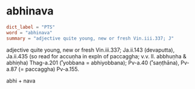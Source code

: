 # abhinava

``` toml
dict_label = "PTS"
word = "abhinava"
summary = "adjective quite young, new or fresh Vin.iii.337; J"
```

adjective quite young, new or fresh Vin.iii.337; Ja.ii.143 (devaputta), Ja.ii.435 (so read for accuṇha in expln of paccaggha; v.v. ll. abbhuṇha & abhiṇha) Thag\-a.201 (˚yobbana = abhiyobbana); Pv\-a.40 (˚saṇṭhāna), Pv\-a.87 (= paccaggha) Pv\-a.155.

abhi \+ nava

